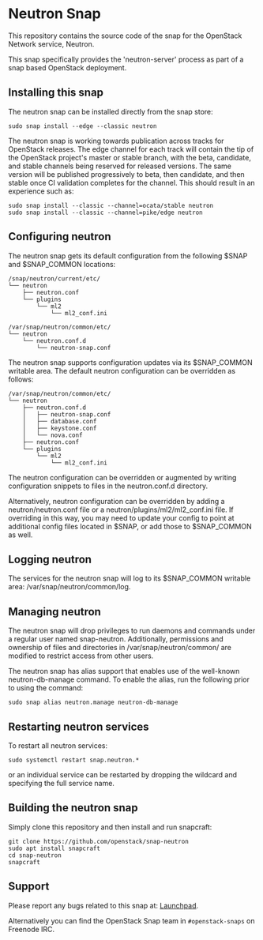 # Neutron Snap

This repository contains the source code of the snap for the OpenStack Network
service, Neutron.

This snap specifically provides the 'neutron-server' process as part of a
snap based OpenStack deployment.

## Installing this snap

The neutron snap can be installed directly from the snap store:

    sudo snap install --edge --classic neutron

The neutron snap is working towards publication across tracks for
OpenStack releases. The edge channel for each track will contain the tip
of the OpenStack project's master or stable branch, with the beta, candidate,
and stable channels being reserved for released versions. The same version
will be published progressively to beta, then candidate, and then stable once
CI validation completes for the channel. This should result in an experience
such as:

    sudo snap install --classic --channel=ocata/stable neutron
    sudo snap install --classic --channel=pike/edge neutron

## Configuring neutron

The neutron snap gets its default configuration from the following $SNAP
and $SNAP_COMMON locations:

    /snap/neutron/current/etc/
    └── neutron
        ├── neutron.conf
        └── plugins
            └── ml2
                └── ml2_conf.ini

    /var/snap/neutron/common/etc/
    └── neutron
        └── neutron.conf.d
            └── neutron-snap.conf

The neutron snap supports configuration updates via its $SNAP_COMMON writable
area. The default neutron configuration can be overridden as follows:

    /var/snap/neutron/common/etc/
    └── neutron
        ├── neutron.conf.d
        │   ├── neutron-snap.conf
        │   ├── database.conf
        │   ├── keystone.conf
        │   └── nova.conf
        ├── neutron.conf
        └── plugins
            └── ml2
                └── ml2_conf.ini

The neutron configuration can be overridden or augmented by writing
configuration snippets to files in the neutron.conf.d directory.

Alternatively, neutron configuration can be overridden by adding a
neutron/neutron.conf file or a neutron/plugins/ml2/ml2_conf.ini file. If
overriding in this way, you may need to update your config to point at
additional config files located in $SNAP, or add those to $SNAP_COMMON as
well.

## Logging neutron

The services for the neutron snap will log to its $SNAP_COMMON writable area:
/var/snap/neutron/common/log.

## Managing neutron

The neutron snap will drop privileges to run daemons and commands under
a regular user named snap-neutron. Additionally, permissions and ownership
of files and directories in /var/snap/neutron/common/ are modified to
restrict access from other users.

The neutron snap has alias support that enables use of the well-known
neutron-db-manage command. To enable the alias, run the following prior to
using the command:

    sudo snap alias neutron.manage neutron-db-manage

## Restarting neutron services

To restart all neutron services:

    sudo systemctl restart snap.neutron.*

or an individual service can be restarted by dropping the wildcard and
specifying the full service name.

## Building the neutron snap

Simply clone this repository and then install and run snapcraft:

    git clone https://github.com/openstack/snap-neutron
    sudo apt install snapcraft
    cd snap-neutron
    snapcraft

## Support

Please report any bugs related to this snap at:
[Launchpad](https://bugs.launchpad.net/snap-neutron/+filebug).

Alternatively you can find the OpenStack Snap team in `#openstack-snaps` on
Freenode IRC.
